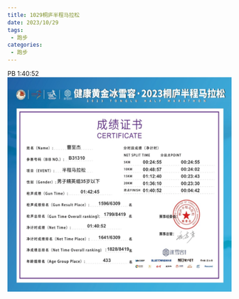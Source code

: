 ```yaml
---
title: 1029桐庐半程马拉松
date: 2023/10/29
tags: 
 - 跑步
categories:
 - 跑步
---
```


PB 1:40:52
<img src="./img/7.png"/>